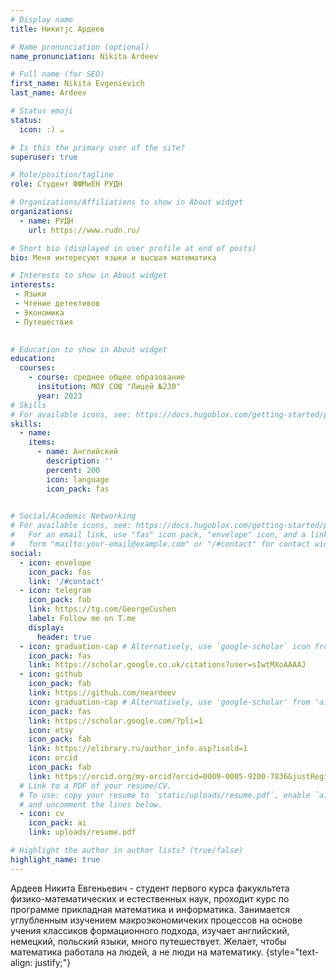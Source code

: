 ```yaml
---
# Display name
title: Никитjc Ардеев

# Name pronunciation (optional)
name_pronunciation: Nikita Ardeev

# Full name (for SEO)
first_name: Nikita Evgenievich
last_name: Ardeev

# Status emoji
status:
  icon: :) ☕️

# Is this the primary user of the site?
superuser: true

# Role/position/tagline
role: Студент ФФМиЕН РУДН

# Organizations/Affiliations to show in About widget
organizations:
  - name: РУДН
    url: https://www.rudn.ru/

# Short bio (displayed in user profile at end of posts)
bio: Меня интересуют языки и высшая математика

# Interests to show in About widget
interests:
 - Языки
 - Чтение детективов
 - Экономика
 - Путешествия
  

# Education to show in About widget
education:
  courses:
    - course: среднее общее образование
      insitution: МОУ СОШ "Лицей №230"
      year: 2023
# Skills
# For available icons, see: https://docs.hugoblox.com/getting-started/page-builder/#icons
skills:
  - name: 
    items:
      - name: Английский
        description: ''
        percent: 200
        icon: language
        icon_pack: fas
  

# Social/Academic Networking
# For available icons, see: https://docs.hugoblox.com/getting-started/page-builder/#icons
#   For an email link, use "fas" icon pack, "envelope" icon, and a link in the
#   form "mailto:your-email@example.com" or "/#contact" for contact widget.
social:
  - icon: envelope
    icon_pack: fas
    link: '/#contact'
  - icon: telegram
    icon_pack: fab
    link: https://tg.com/GeorgeCushen
    label: Follow me on T.me
    display:
      header: true
  - icon: graduation-cap # Alternatively, use `google-scholar` icon from `ai` icon pack
    icon_pack: fas
    link: https://scholar.google.co.uk/citations?user=sIwtMXoAAAAJ
  - icon: github
    icon_pack: fab
    link: https://github.com/neardeev
    icon: graduation-cap # Alternatively, use 'google-scholar' from 'ai' icon pack
    icon_pack: fas
    link: https://scholar.google.com/?pli=1
    icon: etsy
    icon_pack: fab
    link: https://elibrary.ru/author_info.asp?isold=1
    icon: orcid
    icon_pack: fab
    link: https://orcid.org/my-orcid?orcid=0009-0005-9200-7836&justRegistered=true
  # Link to a PDF of your resume/CV.
  # To use: copy your resume to `static/uploads/resume.pdf`, enable `ai` icons in `params.yaml`,
  # and uncomment the lines below.
  - icon: cv
    icon_pack: ai
    link: uploads/resume.pdf

# Highlight the author in author lists? (true/false)
highlight_name: true
---
```


Ардеев Никита Евгеньевич - студент первого курса факукльтета физико-математических и естественных наук, проходит курс по программе прикладная математика и информатика. Занимается углубленным изучением макроэкономичеких процессов на основе учения классиков формационного подхода, изучает английский, немецкий, польский языки, много путешествует. Желает, чтобы математика работала на людей, а не люди на математику.
{style="text-align: justify;"}
